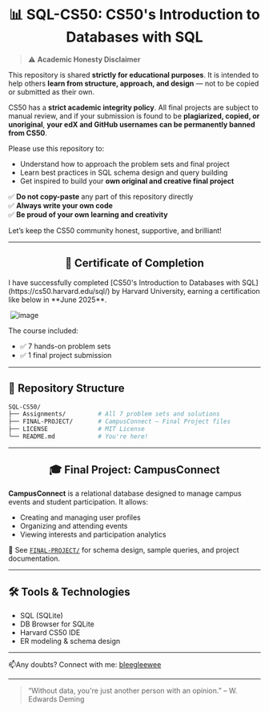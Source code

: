 
<h1 align = "center"> 📊 SQL-CS50: CS50's Introduction to Databases with SQL</h1>


> ⚠️ **Academic Honesty Disclaimer**

This repository is shared **strictly for educational purposes**. It is intended to help others **learn from structure, approach, and design** — not to be copied or submitted as their own.

CS50 has a **strict academic integrity policy**. All final projects are subject to manual review, and if your submission is found to be **plagiarized, copied, or unoriginal**, **your edX and GitHub usernames can be permanently banned from CS50**.

Please use this repository to:
- Understand how to approach the problem sets and final project
- Learn best practices in SQL schema design and query building
- Get inspired to build your **own original and creative final project**

✅ **Do not copy-paste** any part of this repository directly  
✅ **Always write your own code**  
✅ **Be proud of your own learning and creativity**

Let’s keep the CS50 community honest, supportive, and brilliant!  

---
<h2 align = "center"> 🏅 Certificate of Completion </h2>
I have successfully completed [CS50's Introduction to Databases with SQL](https://cs50.harvard.edu/sql/) by Harvard University, earning a certification like below in **June 2025**.

<img align = "center"> ![image](https://github.com/user-attachments/assets/72daf473-65a9-40da-96d2-4e4c81ba16f2) </img>



The course included:
- ✅ 7 hands-on problem sets
- ✅ 1 final project submission

---

## 📁 Repository Structure

```bash
SQL-CS50/
├── Assignments/         # All 7 problem sets and solutions
├── FINAL-PROJECT/       # CampusConnect — Final Project files
├── LICENSE              # MIT License
└── README.md            # You're here!
````

---

<h2 align = "center"> 🎓 Final Project: CampusConnect </h2>

**CampusConnect** is a relational database designed to manage campus events and student participation. It allows:

* Creating and managing user profiles
* Organizing and attending events
* Viewing interests and participation analytics

📌 See [`FINAL-PROJECT/`](./FINAL-PROJECT/) for schema design, sample queries, and project documentation.

---

## 🛠️ Tools & Technologies

* SQL (SQLite)
* DB Browser for SQLite
* Harvard CS50 IDE
* ER modeling & schema design

---

📫Any doubts? Connect with me: [bleegleewee](https://github.com/BleeGleeWee)

---

> “Without data, you're just another person with an opinion.” – W. Edwards Deming
